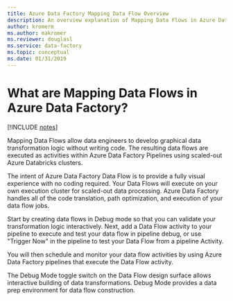 ```yaml
---
title: Azure Data Factory Mapping Data Flow Overview
description: An overview explanation of Mapping Data Flows in Azure Data Factory
author: kromerm
ms.author: makromer
ms.reviewer: douglasl
ms.service: data-factory
ms.topic: conceptual
ms.date: 01/31/2019
---
```


# What are Mapping Data Flows in Azure Data Factory?

[!INCLUDE [notes](../../includes/data-factory-data-flow-preview.md)]

Mapping Data Flows allow data engineers to develop graphical data transformation logic without writing code. The resulting data flows are executed as activities within Azure Data Factory Pipelines using scaled-out Azure Databricks clusters.

The intent of Azure Data Factory Data Flow is to provide a fully visual experience with no coding required. Your Data Flows will execute on your own execution cluster for scaled-out data processing. Azure Data Factory handles all of the code translation, path optimization, and execution of your data flow jobs.

Start by creating data flows in Debug mode so that you can validate your transformation logic interactively. Next, add a Data Flow activity to your pipeline to execute and test your data flow in pipeline debug, or use "Trigger Now" in the pipeline to test your Data Flow from a pipeline Activity.

You will then schedule and monitor your data flow activities by using Azure Data Factory pipelines that execute the Data Flow activity.

The Debug Mode toggle switch on the Data Flow design surface allows interactive building of data transformations. Debug Mode provides a data prep environment for data flow construction.
